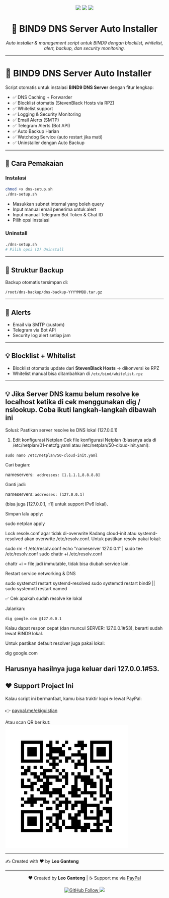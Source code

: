 <p align="center">
  <img src="https://img.shields.io/badge/Project-BIND9%20Auto%20Installer-blue?style=for-the-badge&logo=linux" />
  <img src="https://img.shields.io/badge/License-GPL.3.0-green?style=for-the-badge" />
  <img src="https://img.shields.io/badge/Maintained-Yes-success?style=for-the-badge" />
</p>

<h1 align="center">🚀 BIND9 DNS Server Auto Installer</h1>

<p align="center">
  <i>Auto installer & management script untuk BIND9 dengan blocklist, whitelist, alert, backup, dan security monitoring.</i>
</p>

---

# 🚀 BIND9 DNS Server Auto Installer

Script otomatis untuk instalasi **BIND9 DNS Server** dengan fitur lengkap:

- ✅ DNS Caching + Forwarder
- ✅ Blocklist otomatis (StevenBlack Hosts via RPZ)
- ✅ Whitelist support
- ✅ Logging & Security Monitoring
- ✅ Email Alerts (SMTP)
- ✅ Telegram Alerts (Bot API)
- ✅ Auto Backup Harian
- ✅ Watchdog Service (auto restart jika mati)
- ✅ Uninstaller dengan Auto Backup

---

## 📌 Cara Pemakaian

### Instalasi
```bash
chmod +x dns-setup.sh
./dns-setup.sh
```

- Masukkan subnet internal yang boleh query
- Input manual email penerima untuk alert
- Input manual Telegram Bot Token & Chat ID
- Pilih opsi instalasi

### Uninstall
```bash
./dns-setup.sh
# Pilih opsi (2) Uninstall
```

---

## 📂 Struktur Backup
Backup otomatis tersimpan di:
```
/root/dns-backup/dns-backup-YYYYMMDD.tar.gz
```

---

## 🔔 Alerts
- Email via SMTP (custom)
- Telegram via Bot API
- Security log alert setiap jam

---

## 💡 Blocklist + Whitelist
- Blocklist otomatis update dari **StevenBlack Hosts** → dikonversi ke RPZ
- Whitelist manual bisa ditambahkan di `/etc/bind/whitelist.rpz`

---
## 💡 Jika Server DNS kamu belum resolve ke localhost ketika di cek menggunakan dig / nslookup. Coba ikuti langkah-langkah dibawah ini
Solusi: Pastikan server resolve ke DNS lokal (127.0.0.1)

1. Edit konfigurasi Netplan
Cek file konfigurasi Netplan (biasanya ada di /etc/netplan/01-netcfg.yaml atau /etc/netplan/50-cloud-init.yaml):

`sudo nano /etc/netplan/50-cloud-init.yaml`


Cari bagian:

nameservers:
 ` addresses: [1.1.1.1,8.8.8.8]`


Ganti jadi:

nameservers:
  `addresses: [127.0.0.1]`


(bisa juga [127.0.0.1, ::1] untuk support IPv6 lokal).

Simpan lalu apply:

sudo netplan apply


Lock resolv.conf agar tidak di-overwrite
Kadang cloud-init atau systemd-resolved akan overwrite /etc/resolv.conf.
Untuk pastikan resolv pakai lokal:

sudo rm -f /etc/resolv.conf
echo "nameserver 127.0.0.1" | sudo tee /etc/resolv.conf
sudo chattr +i /etc/resolv.conf


chattr +i = file jadi immutable, tidak bisa diubah service lain.

Restart service networking & DNS

sudo systemctl restart systemd-resolved
sudo systemctl restart bind9 || sudo systemctl restart named

✅ Cek apakah sudah resolve ke lokal

Jalankan:

`dig google.com @127.0.0.1 `


Kalau dapat respon cepat (dan muncul SERVER: 127.0.0.1#53), berarti sudah lewat BIND9 lokal.

Untuk pastikan default resolver juga pakai lokal:

dig google.com


Harusnya hasilnya juga keluar dari 127.0.0.1#53.
---


## ❤️ Support Project Ini
Kalau script ini bermanfaat, kamu bisa traktir kopi ☕ lewat PayPal:  

👉 [paypal.me/ekiguistian](https://www.paypal.me/ekiguistian22)

Atau scan QR berikut:  
![PayPal QR](paypal_qr_ekiguistian22.png)

---

✍️ Created with ❤️ by **Leo Ganteng**

---

<p align="center">
  ❤️ Created by <b>Leo Ganteng</b> | 
  ☕ Support me via <a href="https://www.paypal.me/ekiguistian22">PayPal</a>
</p>

<p align="center">
  <a href="https://github.com/ekiguistian">
    <img src="https://img.shields.io/github/followers/ekiguistian?label=Follow%20me&style=social" alt="GitHub Follow" />
  </a>
  <a href="https://github.com/ekiguistian?tab=repositories">
    <img src="https://img.shields.io/badge/More%20Projects-GitHub-orange?style=flat-square" />
  </a>
</p>
